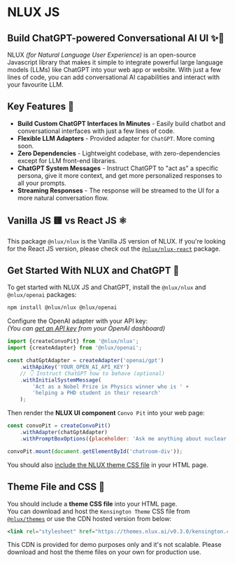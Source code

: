 # NLUX JS

## Build ChatGPT-powered Conversational AI UI ✨💬

NLUX _(for Natural Language User Experience)_ is an open-source Javascript library that makes it simple to integrate
powerful large language models (LLMs) like ChatGPT into your web app or website. With just a few lines of code, you
can add conversational AI capabilities and interact with your favourite LLM.

## Key Features 🌟

* **Build Custom ChatGPT Interfaces In Minutes** - Easily build chatbot and conversational interfaces with just a few
  lines of code.
* **Flexible LLM Adapters** - Provided adapter for `ChatGPT`. More coming soon.
* **Zero Dependencies** - Lightweight codebase, with zero-dependencies except for LLM front-end libraries.
* **ChatGPT System Messages** - Instruct ChatGPT to "act as" a specific persona, give it more context,
  and get more personalized responses to all your prompts.
* **Streaming Responses** - The response will be streamed to the UI for a more natural conversation flow.

## Vanilla JS 🟨 vs React JS ⚛️

This package `@nlux/nlux` is the Vanilla JS version of NLUX.
If you're looking for the React JS version, please check out
the [`@nlux/nlux-react`](https://www.npmjs.com/package/@nlux/nlux-react) package.

## Get Started With NLUX and ChatGPT 🚀

To get started with NLUX JS and ChatGPT, install the `@nlux/nlux` and `@nlux/openai` packages:

```sh
npm install @nlux/nlux @nlux/openai
```

Configure the OpenAI adapter with your API key:<br />
_(You can [get an API key](https://help.openai.com/en/articles/4936850-where-do-i-find-my-secret-api-key) from your
OpenAI dashboard)_

```js
import {createConvoPit} from '@nlux/nlux';
import {createAdapter} from '@nlux/openai';

const chatGptAdapter = createAdapter('openai/gpt')
    .withApiKey('YOUR_OPEN_AI_API_KEY')
    // 👇 Instruct ChatGPT how to behave (optional)
    .withInitialSystemMessage(
        'Act as a Nobel Prize in Physics winner who is ' +
        'helping a PHD student in their research'
    );
```

Then render the **NLUX UI component** `Convo Pit` into your web page:

```js
const convoPit = createConvoPit()
    .withAdapter(chatGptAdapter)
    .withPromptBoxOptions({placeholder: 'Ask me anything about nuclear physics!'});

convoPit.mount(document.getElementById('chatroom-div'));
```

You should also [include the NLUX theme CSS file](#theme-file-and-css-) in your HTML page.

## Theme File and CSS 🎨

You should include a **theme CSS file** into your HTML page.<br />
You can download and host the `Kensington Theme` CSS file
from [`@nlux/themes`](https://www.npmjs.com/package/@nlux/themes) or use the
CDN hosted version from below:

```jsx
<link rel="stylesheet" href="https://themes.nlux.ai/v0.3.0/kensington.css"/>
```

This CDN is provided for demo purposes only and it's not scalable.
Please download and host the theme files on your own for production use.
